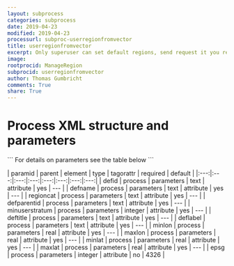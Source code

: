 ```yaml
---
layout: subprocess
categories: subprocess
date: 2019-04-23
modified: 2019-04-23
processurl: subproc-userregionfromvector
title: userregionfromvector
excerpt: Only superuser can set default regions, send request it you really need a new default region category
image: 
rootprocid: ManageRegion
subprocid: userregionfromvector
author: Thomas Gumbricht
comments: True
share: True
---
```


<h1 class='foot-description'>Process XML structure and parameters</h1>
```
For details on parameters see the table below
<?xml version="1.0" ?>
<process>
  <!--Generated from python-->
  <userproj plotid="yourplotid" projectid="yourprojectid" siteid="yoursiteid" system="systemid" tractid="yourtractid" userid="youruserid"/>
  <period endday="DD" endmonth="MM" endyear="YYYY" seasonendday="DD" seasonendmonth="MM" seasonstartday="DD" seasonstartmonth="MM" startday="DD" startmonth="MM" startyear="YYYY" timestep="timestep"/>
  <parameters defid="txtstring" deflabel="txtstring" defname="txtstring" defparentid="txtstring" deftitle="txtstring" epsg="xyz" maxlat="xyz.abc" maxlon="xyz.abc" minlat="xyz.abc" minlon="xyz.abc" minuserstratum="xyz" regioncat="txtstring"/>
</process>
```

| paramid | parent | element | type | tagorattr | required | default |
|:---:|:---:|:---:|:---:|:---:|:---:|:---:|:---:|
| defid | process | parameters | text | attribute | yes | --- |
| defname | process | parameters | text | attribute | yes | --- |
| regioncat | process | parameters | text | attribute | yes | --- |
| defparentid | process | parameters | text | attribute | yes | --- |
| minuserstratum | process | parameters | integer | attribute | yes | --- |
| deftitle | process | parameters | text | attribute | yes | --- |
| deflabel | process | parameters | text | attribute | yes | --- |
| minlon | process | parameters | real | attribute | yes | --- |
| maxlon | process | parameters | real | attribute | yes | --- |
| minlat | process | parameters | real | attribute | yes | --- |
| maxlat | process | parameters | real | attribute | yes | --- |
| epsg | process | parameters | integer | attribute | no | 4326 |
